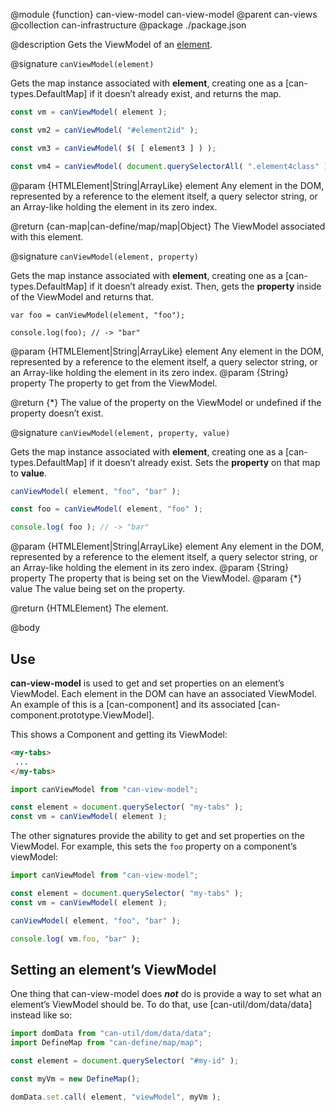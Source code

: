 @module {function} can-view-model can-view-model
@parent can-views
@collection can-infrastructure
@package ./package.json

@description Gets the ViewModel of an [element](https://developer.mozilla.org/en-US/docs/Web/API/HTMLElement).

@signature `canViewModel(element)`

Gets the map instance associated with **element**, creating one as a [can-types.DefaultMap] if it doesn’t already exist, and returns the map.

```js
const vm = canViewModel( element );

const vm2 = canViewModel( "#element2id" );

const vm3 = canViewModel( $( [ element3 ] ) );

const vm4 = canViewModel( document.querySelectorAll( ".element4class" ) );
```
@param {HTMLElement|String|ArrayLike} element Any element in the DOM, represented by a reference to the element itself, a query selector string, or an Array-like holding the element in its zero index.

@return {can-map|can-define/map/map|Object} The ViewModel associated with this element.

@signature `canViewModel(element, property)`

Gets the map instance associated with **element**, creating one as a [can-types.DefaultMap] if it doesn’t already exist. Then, gets the **property** inside of the ViewModel and returns that.

```
var foo = canViewModel(element, "foo");

console.log(foo); // -> "bar"
```

@param {HTMLElement|String|ArrayLike} element Any element in the DOM, represented by a reference to the element itself, a query selector string, or an Array-like holding the element in its zero index.
@param {String} property The property to get from the ViewModel.

@return {*} The value of the property on the ViewModel or undefined if the property doesn’t exist.

@signature `canViewModel(element, property, value)`

Gets the map instance associated with **element**, creating one as a [can-types.DefaultMap] if it doesn’t already exist. Sets the **property** on that map to **value**.

```js
canViewModel( element, "foo", "bar" );

const foo = canViewModel( element, "foo" );

console.log( foo ); // -> "bar"
```

@param {HTMLElement|String|ArrayLike} element Any element in the DOM, represented by a reference to the element itself, a query selector string, or an Array-like holding the element in its zero index.
@param {String} property The property that is being set on the ViewModel.
@param {*} value The value being set on the property.

@return {HTMLElement} The element.

@body

## Use

**can-view-model** is used to get and set properties on an element’s ViewModel. Each element in the DOM can have an associated ViewModel. An example of this is a [can-component] and its associated [can-component.prototype.ViewModel].

This shows a Component and getting its ViewModel:

```html
<my-tabs>
 ...
</my-tabs>
```

```js
import canViewModel from "can-view-model";

const element = document.querySelector( "my-tabs" );
const vm = canViewModel( element );
```

The other signatures provide the ability to get and set properties on the ViewModel. For example, this sets the `foo` property on a component’s viewModel:

```js
import canViewModel from "can-view-model";

const element = document.querySelector( "my-tabs" );
const vm = canViewModel( element );

canViewModel( element, "foo", "bar" );

console.log( vm.foo, "bar" );
```

## Setting an element’s ViewModel

One thing that can-view-model does ***not*** do is provide a way to set what an element’s ViewModel should be. To do that, use [can-util/dom/data/data] instead like so:

```js
import domData from "can-util/dom/data/data";
import DefineMap from "can-define/map/map";

const element = document.querySelector( "#my-id" );

const myVm = new DefineMap();

domData.set.call( element, "viewModel", myVm );
```
